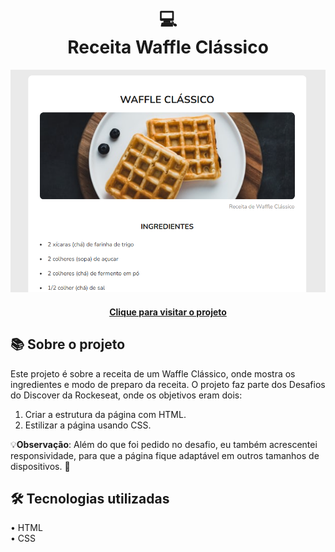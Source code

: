 <h1 align="center">
  💻<br>Receita Waffle Clássico
</h1>

<div align="center">
  <img src="./assets/images/project-image.png" alt="Design preview for the blog-codar">
</div>

<h4 align="center"><a href="https://receita-waffle-classico.vercel.app/" target="_blank">Clique para visitar o projeto</a></h4>

## 📚 Sobre o projeto

Este projeto é sobre a receita de um Waffle Clássico, onde mostra os ingredientes e modo de preparo da receita. O projeto faz parte dos Desafios do Discover da Rockeseat, onde os objetivos eram dois:

1. Criar a estrutura da página com HTML.
2. Estilizar a página usando CSS.

💡<b>Observação</b>: Além do que foi pedido no desafio, eu também acrescentei responsividade, para que a página fique adaptável em outros tamanhos de dispositivos. 🚀

## 🛠️ Tecnologias utilizadas

• HTML<br>
• CSS<br>
